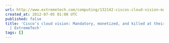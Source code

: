 ```yaml
---
url: http://www.extremetech.com/computing/132142-ciscos-cloud-vision-mandatory-monetized-and-killed-at-their-discretion
created_at: 2012-07-05 01:08 UTC
published: false
title: 'Cisco’s cloud vision: Mandatory, monetized, and killed at their discretion
  | ExtremeTech'
tags: []
---
```



